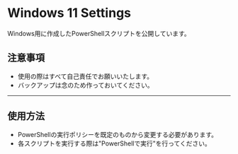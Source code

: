 # Windows 11 Settings

Windows用に作成したPowerShellスクリプトを公開しています。

## 注意事項
- 使用の際はすべて自己責任でお願いいたします。
- バックアップは念のため作っておいてください。

---

## 使用方法
- PowerShellの実行ポリシーを既定のものから変更する必要があります。
- 各スクリプトを実行する際は"PowerShellで実行"を行ってください。
